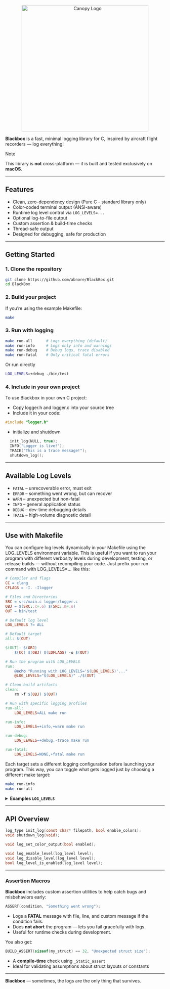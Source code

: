 <p align="center">
  <img src="https://github.com/user-attachments/assets/cc8d4ba4-4fbd-4985-b65f-2ecec1e54df4" width="400" alt="Canopy Logo" />
</p>

**Blackbox** is a fast, minimal logging library for C, inspired by aircraft flight recorders — log everything!

> [!NOTE]
> This library is **not** cross-platform — it is built and tested exclusively on **macOS**.

---

## Features

-  Clean, zero-dependency design (Pure C - standard library only)
-  Color-coded terminal output (ANSI-aware)
-  Runtime log level control via `LOG_LEVELS=...`
-  Optional log-to-file output
-  Custom assertion & build-time checks
-  Thread-safe output
-  Designed for debugging, safe for production

---
## Getting Started

### 1. Clone the repository

```sh
git clone https://github.com/abnore/BlackBox.git
cd BlackBox
```
### 2. Build your project

If you’re using the example Makefile:
```sh
make
```

### 3. Run with logging
```sh
make run-all      # Logs everything (default)
make run-info     # Logs only info and warnings
make run-debug    # Debug logs, trace disabled
make run-fatal    # Only critical fatal errors
```
Or run directly
```sh
LOG_LEVELS=+debug ./bin/test
```
### 4. Include in your own project
To use Blackbox in your own C project:
- Copy logger.h and logger.c into your source tree
- Include it in your code:
```c
#include "logger.h"
```
- initialize and shutdown
```c
  init_log(NULL, true);
  INFO("Logger is live!");
  TRACE("This is a trace message!");
  shutdown_log();
```

---

## Available Log Levels

- `FATAL` – unrecoverable error, must exit
- `ERROR` – something went wrong, but can recover
- `WARN` – unexpected but non-fatal
- `INFO` – general application status
- `DEBUG` – dev-time debugging details
- `TRACE` – high-volume diagnostic detail

---
## Use with Makefile

You can configure log levels dynamically in your Makefile using the LOG_LEVELS environment variable.
This is useful if you want to run your program with different verbosity levels during development, testing,
or release builds — without recompiling your code.
Just prefix your run command with LOG_LEVELS=... like this:

```makefile
# Compiler and flags
CC = clang
CFLAGS = -I. -Ilogger

# Files and Directories
SRC = src/main.c logger/logger.c
OBJ = $(SRC:.c=.o) $(SRC:.m=.o)
OUT = bin/test

# Default log level
LOG_LEVELS ?= ALL

# Default target
all: $(OUT)

$(OUT): $(OBJ)
	$(CC) $(OBJ) $(LDFLAGS) -o $(OUT)

# Run the program with LOG_LEVELS
run:
	@echo "Running with LOG_LEVELS='$(LOG_LEVELS)'..."
	@LOG_LEVELS="$(LOG_LEVELS)" ./$(OUT)

# Clean build artifacts
clean:
	rm -f $(OBJ) $(OUT)

# Run with specific logging profiles
run-all:
	LOG_LEVELS=ALL make run

run-info:
	LOG_LEVELS=+info,+warn make run

run-debug:
	LOG_LEVELS=+debug,-trace make run

run-fatal:
	LOG_LEVELS=NONE,+fatal make run
```
Each target sets a different logging configuration before launching your program.
This way, you can toggle what gets logged just by choosing a different make target:

```sh
make run-info
make run-all
```
<details>
<summary><strong> Examples <code>LOG_LEVELS</code></strong></summary>

You can configure log filtering dynamically via the environment variable `LOG_LEVELS`.

### Syntax

```sh
LOG_LEVELS=+DEBUG,-TRACE ./your_app
```
You may also use:

- `ALL` – enable all levels
- `NONE` – disable all

Log level names are **case-insensitive**.

- Use `+LEVEL` to enable, `-LEVEL` to disable
- Comma-separated list: `+INFO,+DEBUG,-TRACE`
- If no `ALL` or `NONE` is used, the first explicit level disables the rest
- Mix and match freely!

### Examples
Multiple versions of commands

```sh
# Enable all levels (default)
LOG_LEVELS=ALL ./your_app

# Disables all levels, no logging
LOG_LEVELS=none ./your_app

# Enable only INFO and DEBUG
LOG_LEVELS=none,+info,+debug ./your_app
LOG_LEVELS=+info,+debug ./your_app

# Enable all except TRACE
LOG_LEVELS=ALL,-trace ./your_app
LOG_LEVELS=-trace ./your_app

# Disable all except FATAL
LOG_LEVELS=NONE,+fatal ./your_app
LOG_LEVELS=+fatal ./your_app

# Disable just DEBUG and TRACE
LOG_LEVELS=ALL,-debug,-trace ./your_app
LOG_LEVELS=-debug,-trace ./your_app
```

</details>

---

## API Overview

```c
log_type init_log(const char* filepath, bool enable_colors);
void shutdown_log(void);

void log_set_color_output(bool enabled);

void log_enable_level(log_level level);
void log_disable_level(log_level level);
bool log_level_is_enabled(log_level level);
```

---

### Assertion Macros

**Blackbox** includes custom assertion utilities to help catch bugs and misbehaviors early:

```c
ASSERT(condition, "Something went wrong");
```

- Logs a **FATAL** message with file, line, and custom message if the condition fails.
- Does **not abort** the program — lets you fail gracefully with logs.
- Useful for runtime checks during development.

You also get:

```c
BUILD_ASSERT(sizeof(my_struct) == 32, "Unexpected struct size");
```

- A **compile-time** check using `_Static_assert`
- Ideal for validating assumptions about struct layouts or constants

---

**Blackbox** — sometimes, the logs are the only thing that survives.
